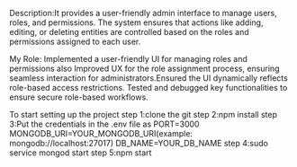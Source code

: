 Description:It provides a user-friendly admin interface to manage users, roles, and permissions. The system ensures that actions like adding, editing, or deleting entities are controlled based on the roles and permissions assigned to each user.



My Role: Implemented a user-friendly UI for managing roles and permissions also Improved UX for the role assignment process, ensuring seamless interaction for administrators.Ensured the UI dynamically reflects role-based access restrictions.
Tested and debugged key functionalities to ensure secure role-based workflows.

To start setting up the project 
step 1:clone the git
step 2:npm install
step 3:Put the  credentials in the .env file as 
PORT=3000
MONGODB_URI=YOUR_MONGODB_URI(example: mongodb://localhost:27017)
DB_NAME=YOUR_DB_NAME
step 4:sudo service mongod start
step 5:npm start
